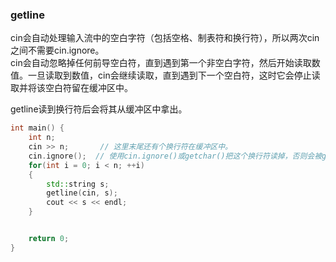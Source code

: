### getline
cin会自动处理输入流中的空白字符（包括空格、制表符和换行符），所以两次cin之间不需要cin.ignore。  
cin会自动忽略掉任何前导空白符，直到遇到第一个非空白字符，然后开始读取数值。一旦读取到数值，cin会继续读取，直到遇到下一个空白符，这时它会停止读取并将该空白符留在缓冲区中。

getline读到换行符后会将其从缓冲区中拿出。

```cpp
int main() {
    int n;
    cin >> n;       // 这里末尾还有个换行符在缓冲区中。
    cin.ignore();  // 使用cin.ignore()或getchar()把这个换行符读掉，否则会被getline读到。
    for(int i = 0; i < n; ++i)
    {
        std::string s;
        getline(cin, s);
        cout << s << endl;
    }


    return 0;
}
```
